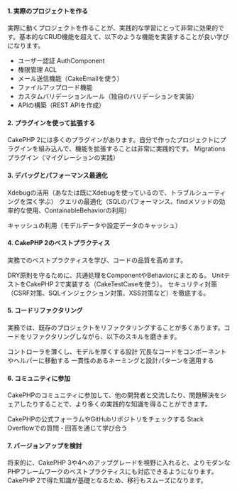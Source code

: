 #### 1. 実際のプロジェクトを作る
実際に動くプロジェクトを作ることが、実践的な学習にとって非常に効果的です。基本的なCRUD機能を超えて、以下のような機能を実装することが良い学びになります。

* ユーザー認証 AuthComponent
* 権限管理 ACL 
* メール送信機能（CakeEmailを使う）
* ファイルアップロード機能
* カスタムバリデーションルール（独自のバリデーションを実装）
* APIの構築（REST APIを作成）

#### 2. プラグインを使って拡張する
CakePHP 2には多くのプラグインがあります。自分で作ったプロジェクトにプラグインを組み込んで、機能を拡張することは非常に実践的です。
Migrationsプラグイン（マイグレーションの実践）

#### 3. デバッグとパフォーマンス最適化
Xdebugの活用（あなたは既にXdebugを使っているので、トラブルシューティングを深く学ぶ）
クエリの最適化（SQLのパフォーマンス、findメソッドの効率的な使用、ContainableBehaviorの利用）

キャッシュの利用（モデルデータや設定データのキャッシュ）
#### 4. CakePHP 2のベストプラクティス
実務でのベストプラクティスを学び、コードの品質を高めます。

DRY原則を守るために、共通処理をComponentやBehaviorにまとめる。
UnitテストをCakePHP 2で実装する（CakeTestCaseを使う）。
セキュリティ対策（CSRF対策、SQLインジェクション対策、XSS対策など）を徹底する。

#### 5. コードリファクタリング
実務では、既存のプロジェクトをリファクタリングすることが多くあります。コードをリファクタリングしながら、以下のスキルを磨きます。

コントローラを薄くし、モデルを厚くする設計
冗長なコードをコンポーネントやヘルパーに移動する
一貫性のあるネーミングと設計パターンを適用する

#### 6. コミュニティに参加
CakePHPのコミュニティに参加して、他の開発者と交流したり、問題解決をシェアしたりすることで、より多くの実践的な知識を得ることができます。

CakePHPの公式フォーラムやGitHubリポジトリをチェックする
Stack Overflowでの質問・回答を通じて学び合う

#### 7. バージョンアップを検討
将来的に、CakePHP 3や4へのアップグレードを視野に入れると、よりモダンなPHPフレームワークのベストプラクティスにも対応できるようになります。CakePHP 2で得た知識が基礎となるため、移行もスムーズになります。
